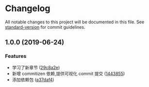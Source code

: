 # Changelog

All notable changes to this project will be documented in this file. See [standard-version](https://github.com/conventional-changelog/standard-version) for commit guidelines.

## 1.0.0 (2019-06-24)

### Features

- 学习了新章节 ([29c8a2e](https://github.com/zhixinpeng/Blog/commit/29c8a2e))
- 新增 commitizen 依赖,提供可视化 commit 提交 ([1443855](https://github.com/zhixinpeng/Blog/commit/1443855))
- 添加依赖包 ([a37daf4](https://github.com/zhixinpeng/Blog/commit/a37daf4))
